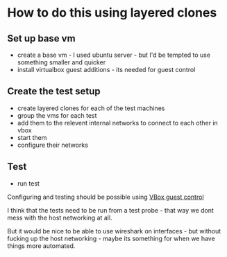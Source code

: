 # How to do this using layered clones

## Set up base vm
- create a base vm - I used ubuntu server - but I'd be tempted to use something smaller and quicker
- install virtualbox guest additions - its needed for guest control

## Create the test setup
- create layered clones for each of the test machines
- group the vms for each test
- add them to the relevent internal networks to connect to each other in vbox
- start them
- configure their networks

## Test
- run test

Configuring and testing should be possible using [VBox guest control](https://www.virtualbox.org/manual/ch08.html#vboxmanage-guestcontrol)

I think that the tests need to be run from a test probe - that way we dont mess with the host networking at all.

But it would be nice to be able to use wireshark on interfaces - but without fucking up the host networking - maybe its something for when we have things more automated.

